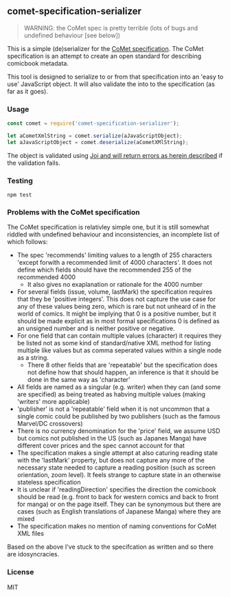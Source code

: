 ## comet-specification-serializer

> WARNING: the CoMet spec is pretty terrible (lots of bugs and undefined behaviour [see below])

This is a simple (de)serializer for the [CoMet specification](http://www.denvog.com/comet/comet-specification/). The CoMet specification is an attempt to create an open standard for describing comicbook metadata.

This tool is designed to serialize to or from that specification into an 'easy to use' JavaScript object. It will also validate the into to the specification (as far as it goes).

### Usage

```javascript
const comet = require('comet-specification-serializer');

let aCometXmlString = comet.serialize(aJavaScriptObject);
let aJavaScriptObject = comet.deserialize(aCometXMlString);
```

The object is validated using [Joi and will return errors as herein described](https://github.com/hapijs/joi) if the validation fails.

### Testing

```
npm test
```

### Problems with the CoMet specification

The CoMet specification is relativley simple one, but it is still somewhat riddled with undefined behaviour and inconsistencies, an incomplete list of which follows:

* The spec 'recommends' limiting values to a length of 255 characters 'except forwith a recommended limit of 4000 characters'. It does not define which fields should have the recommended 255 of the recommended 4000
    * It also gives no exaplanation or rationale for the 4000 number
* For several fields (issue, volume, lastMark) the specification requires that they be 'positive integers'. This does not capture the use case for any of these values being zero, which is rare but not unheard of in the world of comics. It might be implying that 0 is a positive number, but it should be made explicit as in most formal specifications 0 is defined as an unsigned number and is neither positive or negative.
* For one field that can contain multiple values (character) it requires they be listed not as some kind of standard/native XML method for listing multiple like values but as comma seperated values within a single node as a string.
    * There 8 other fields that are 'repeatable' but the specification does not define how that should happen, an inference is that it should be done in the same way as 'character'
* All fields are named as a singular (e.g. writer) when they can (and some are specified) as being treated as habving multiple values (making 'writers' more applicable)
* 'publisher' is not a 'repeatable' field when it is not uncommon that a single comic could be published by two publishers (such as the famous Marvel/DC crossovers)
* There is no currency denomination for the 'price' field, we assume USD but comics not published in the US (such as Japanes Manga) have different cover prices and the spec cannot account for that
* The specification makes a single attempt at also caturing reading state with the 'lastMark' property, but does not capture any more of the necessary state needed to capture a reading position (such as screen orientation, zoom level). It feels strange to capture state in an otherwise stateless specification
* It is unclear if 'readingDirection' specifies the direction the comicbook should be read (e.g. front to back for western comics and back to front for manga) or on the page itself. They can be synonymous but there are cases (such as English translations of Japanese Manga) where they are mixed
* The specification makes no mention of naming conventions for CoMet XML files

Based on the above I've stuck to the specifcation as written and so there are idosyncracies.

### License

MIT